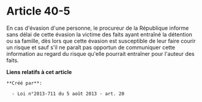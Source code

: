 # Article 40-5

En cas d'évasion d'une personne, le procureur de la République informe sans délai de cette évasion la victime des faits ayant
entraîné la détention ou sa famille, dès lors que cette évasion est susceptible de leur faire courir un risque et sauf s'il
ne paraît pas opportun de communiquer cette information au regard du risque qu'elle pourrait entraîner pour l'auteur des
faits.

**Liens relatifs à cet article**

	**Créé par**:

	  - Loi n°2013-711 du 5 août 2013 - art. 20
